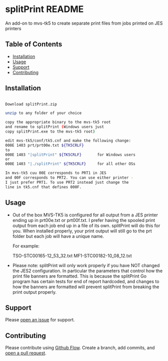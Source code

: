 # splitPrint README

An add-on to mvs-tk5 to create separate print files from jobs printed on JES printers

## Table of Contents

- [Installation](#installation)
- [Usage](#usage)
- [Support](#support)
- [Contributing](#contributing)

## Installation

```sh

Download splitPrint.zip

unzip to any folder of your choice

copy the appropriate binary to the mvs-tk5 root
and rename to splitPrint (Windows users just 
copy splitPrint.exe to the mvs-tk5 root)

edit mvs-tk5/conf/tk5.cnf and make the following change:
000E 1403 prt/prt00e.txt ${TK5CRLF}
to
000E 1403 "|splitPrint" ${TK5CRLF}       for Windows users
or 
000E 1403 "|./splitPrint" ${TK5CRLF}     for all other OSs

In mvs-tk5 cuu 00E corresponds to PRT1 in JES
and 00F corresponds to PRT2. You can use either printer -
I just prefer PRT1. To use PRT2 instead just change the
line in tk5.cnf that defines 000F.

```

## Usage

- Out of the box MVS-TK5 is configured for all output 
  from a JES printer ending up in prt00e.txt or prt00f.txt. 
  I prefer having the spooled print output from each job 
  end up in a file of its own. splitPrint will do this for you.
  When installed properly, your print output will still
  go to the prt folder but each job will have a unique name.

  For example:

  TSO-STC00165-12_53_32.txt
  MF1-STC00182-10_08_12.txt

- Please note:
  splitPrint will only work properly if you have NOT
  changed the JES2 configuration. In particular 
  the parameters that control how the print file
  banners are formatted. This is because the
  splitPrint Go program has certain tests for end
  of report hardcoded, and changes to how the banners
  are formatted will prevent splitPrint from breaking
  the print output properly. 


## Support

Please [open an issue](https://github.com/SYSPROG-JLS/splitPrint/issues) for support.

## Contributing

Please contribute using [Github Flow](https://guides.github.com/introduction/flow/). Create a branch, add commits, and [open a pull request](https://github.com/SYSPROG-JLS/splitPrint/pulls).
